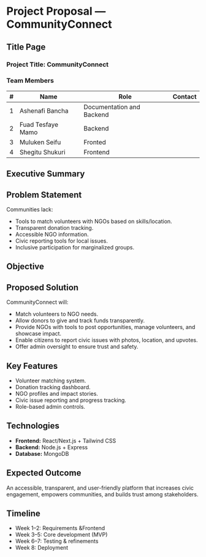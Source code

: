 # Project Proposal — CommunityConnect

## Title Page
### Project Title: CommunityConnect
### Team Members
| #  | Name                | Role                 | Contact           |
|----|-------------------|-------------------|-----------------|
| 1  | Ashenafi Bancha|Documentation and Backend   |           |
| 2  |Fuad Tesfaye Mamo| Backend          |                 |
| 3  | Muluken Seifu|  Fronted             |                  |
| 4  | Shegitu Shukuri| Frontend                |             |


## Executive Summary





## Problem Statement
Communities lack:
- Tools to match volunteers with NGOs based on skills/location.
- Transparent donation tracking.
- Accessible NGO information.
- Civic reporting tools for local issues.
- Inclusive participation for marginalized groups.

## Objective





## Proposed Solution
CommunityConnect will:
- Match volunteers to NGO needs.
- Allow donors to give and track funds transparently.
- Provide NGOs with tools to post opportunities, manage volunteers, and showcase impact.
- Enable citizens to report civic issues with photos, location, and upvotes.
- Offer admin oversight to ensure trust and safety.

## Key Features
- Volunteer matching system.
- Donation tracking dashboard.
- NGO profiles and impact stories.
- Civic issue reporting and progress tracking.
- Role-based admin controls.

## Technologies
- **Frontend:** React/Next.js + Tailwind CSS
- **Backend:** Node.js + Express
- **Database:** MongoDB


## Expected Outcome
An accessible, transparent, and user-friendly platform that increases civic engagement, empowers communities, and builds trust among stakeholders.

## Timeline
- Week 1–2: Requirements &Frontend
- Week 3–5: Core development (MVP)
- Week 6–7: Testing & refinements
- Week 8: Deployment 

